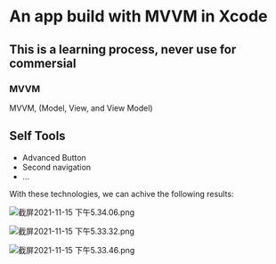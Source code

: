 # An app build with MVVM in Xcode
## This is a learning process, never use for commersial

### MVVM
MVVM, (Model, View, and View Model)

## Self Tools 

- Advanced Button
- Second navigation
- ...

With these technologies, we can achive the following results:

![截屏2021-11-15 下午5.34.06.png](https://i.loli.net/2021/11/15/qp6s3rwNJOTeloa.png)

![截屏2021-11-15 下午5.33.32.png](https://i.loli.net/2021/11/15/Sef2AlxYrWLpvVJ.png)



![截屏2021-11-15 下午5.33.46.png](https://i.loli.net/2021/11/15/bnmXPEC56YQOFqL.png)
